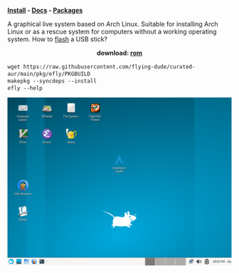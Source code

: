 **[Install](https://github.com/flying-dude/efly/blob/main/docs/README.md#install-efly-command-using-pkgbuild) -
[Docs](docs/README.md) - [Packages](https://github.com/flying-dude/curated-aur)**

A graphical live system based on Arch Linux.
Suitable for installing Arch Linux or as a rescue system for computers without a working operating system.
How to [flash](docs/flash.md) a USB stick?

<p align="center">
<b>download: <a href="https://github.com/flying-dude/efly/releases/download/latest/efly-live.rom">rom</a></b>
</p>

```
wget https://raw.githubusercontent.com/flying-dude/curated-aur/main/pkg/efly/PKGBUILD
makepkg --syncdeps --install
efly --help
```

![Efly Linux Live](data/screenshot.png)
